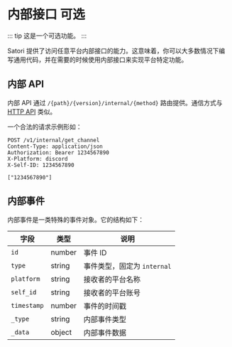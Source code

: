 # 内部接口 <badge>可选</badge>

::: tip
这是一个可选功能。
:::

Satori 提供了访问任意平台内部接口的能力。这意味着，你可以大多数情况下编写通用代码，并在需要的时候使用内部接口来实现平台特定功能。

## 内部 API

内部 API 通过 `/{path}/{version}/internal/{method}` 路由提供。通信方式与 [HTTP API](../protocol/api.md) 类似。

一个合法的请求示例形如：

```text
POST /v1/internal/get_channel
Content-Type: application/json
Authorization: Bearer 1234567890
X-Platform: discord
X-Self-ID: 1234567890

["1234567890"]
```

## 内部事件

内部事件是一类特殊的事件对象。它的结构如下：

| 字段 | 类型 | 说明 |
| --- | --- | --- |
| `id` | number | 事件 ID |
| `type` | string | 事件类型，固定为 `internal` |
| `platform` | string | 接收者的平台名称 |
| `self_id` | string | 接收者的平台账号 |
| `timestamp` | number | 事件的时间戳 |
| `_type` | string | 内部事件类型 |
| `_data` | object | 内部事件数据 |
